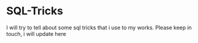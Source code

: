 # SQL-Tricks
I will try to tell about some sql tricks that i use to my works. Please keep in touch, i will update here
